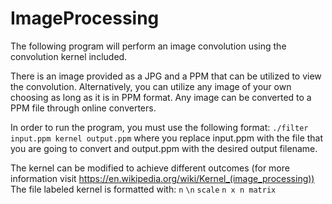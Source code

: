 # ImageProcessing

The following program will perform an image convolution using the convolution kernel included.

There is an image provided as a JPG and a PPM that can be utilized to view the convolution. Alternatively, you can utilize any image of your own choosing as long as it is in PPM format.
Any image can be converted to a PPM file through online converters. 

In order to run the program, you must use the following format: `./filter input.ppm kernel output.ppm` where you replace input.ppm with the file that you are going to convert and output.ppm with the desired output filename.

The kernel can be modified to achieve different outcomes (for more information visit https://en.wikipedia.org/wiki/Kernel_(image_processing))
The file labeled kernel is formatted with:
`n` `\n`
`scale`
`n x n matrix`





